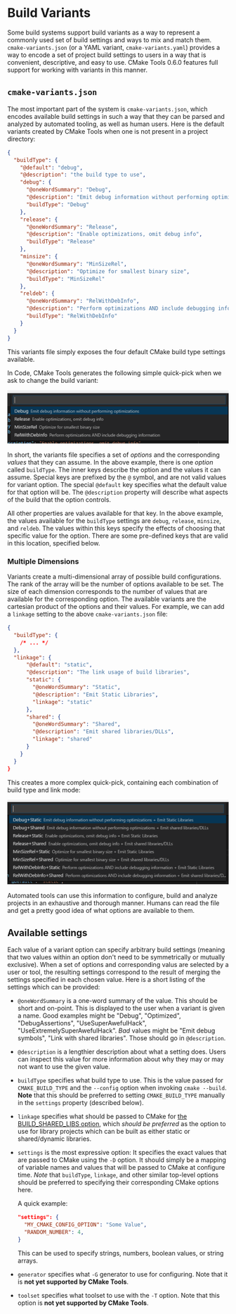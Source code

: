 # Build Variants

Some build systems support build variants as a way to represent a commonly used
set of build settings and ways to mix and match them. ``cmake-variants.json``
(or a YAML variant, ``cmake-variants.yaml``) provides a way to encode a set of
project build settings to users in a way that is convenient, descriptive, and
easy to use. CMake Tools 0.6.0 features full support for working with variants
in this manner.

## ``cmake-variants.json``

The most important part of the system is ``cmake-variants.json``, which encodes
available build settings in such a way that they can be parsed and analyzed by
automated tooling, as well as human users. Here is the default variants
created by CMake Tools when one is not present in a project directory:

~~~json
{
  "buildType": {
    "@default": "debug",
    "@description": "the build type to use",
    "debug": {
      "@oneWordSummary": "Debug",
      "@description": "Emit debug information without performing optimizations",
      "buildType": "Debug"
    },
    "release": {
      "@oneWordSummary": "Release",
      "@description": "Enable optimizations, omit debug info",
      "buildType": "Release"
    },
    "minsize": {
      "@oneWordSummary": "MinSizeRel",
      "@description": "Optimize for smallest binary size",
      "buildType": "MinSizeRel"
    },
    "reldeb": {
      "@oneWordSummary": "RelWithDebInfo",
      "@description": "Perform optimizations AND include debugging information",
      "buildType": "RelWithDebInfo"
    }
  }
}
~~~

This variants file simply exposes the four default CMake build type settings
available.

In Code, CMake Tools generates the following simple quick-pick when we ask to
change the build variant:

![List of build types](../images/buildtypes.png)

In short, the variants file specifies a set of _options_ and the corresponding
_values_ that they can assume. In the above example, there is one _option_
called ``buildType``. The inner keys describe the option and the values it can
assume. Special keys are prefixed by the ``@`` symbol, and are not valid
values for variant option. The special ``@default`` key specifies what the
default value for that option will be. The ``@description`` property will
describe what aspects of the build that the option controls.

All other properties are values available for that key. In the above example,
the values available for the ``buildType`` settings are ``debug``, ``release``,
``minsize``, and ``reldeb``. The values within this keys specify the effects of
choosing that specific value for the option. There are some pre-defined keys
that are valid in this location, specified below.

### Multiple Dimensions

Variants create a multi-dimensional array of possible build configurations. The
rank of the array will be the number of options available to be set. The size
of each dimension corresponds to the number of values that are available for
the corresponding option. The available variants are the cartesian product of
the options and their values. For example, we can add a ``linkage`` setting to
the above ``cmake-variants.json`` file:

~~~json
{
  "buildType": {
    /* ... */
  },
  "linkage": {
      "@default": "static",
      "@description": "The link usage of build libraries",
      "static": {
        "@oneWordSummary": "Static",
        "@description": "Emit Static Libraries",
        "linkage": "static"
      },
      "shared": {
        "@oneWordSummary": "Shared",
        "@description": "Emit shared libraries/DLLs",
        "linkage": "shared"
      }
    }
  }
}
~~~

This creates a more complex quick-pick, containing each combination of build
type and link mode:

![Build types and link modes](../images/more_variants.png)

Automated tools can use this information to configure, build and analyze
projects in an exhaustive and thorough manner. Humans can read the file and get
a pretty good idea of what options are available to them.

## Available settings

Each value of a variant option can specify arbitrary build settings (meaning
that two values within an option don't need to be symmetrically or mutually
exclusive). When a set of options and corresponding valus are selected by a user
or tool, the resulting settings correspond to the result of merging the
settings specified in each chosen value. Here is a short listing of the settings
which can be provided:

- ``@oneWordSummary`` is a one-word summary of the value. This should be short and
  on-point. This is displayed to the user when a variant is given a name. Good
  examples might be "Debug", "Optimized", "DebugAssertions", "UseSuperAwefulHack",
  "UseExtremelySuperAwefulHack". *Bad* values might be "Emit debug symbols",
  "Link with shared libraries". Those should go in ``@description``.

- ``@description`` is a lengthier description about what a setting does. Users can
  inspect this value for more information about why they may or may not want
  to use the given value.

- ``buildType`` specifies what build type to use. This is the value passed for
  ``CMAKE_BUILD_TYPE`` and the ``--config`` option when invoking
  ``cmake --build``. **Note** that this should be preferred to setting
  ``CMAKE_BUILD_TYPE`` manually in the ``settings`` property (described below).

- ``linkage`` specifies what should be passed to CMake for
  [the BUILD_SHARED_LIBS option](https://cmake.org/cmake/help/latest/variable/BUILD_SHARED_LIBS.html),
  which *should be preferred* as the option to use for library projects which
  can be built as either static or shared/dynamic libraries.

- ``settings`` is the most expressive option: It specifies the exact values that
  are passed to CMake using the ``-D`` option. It should simply be a mapping of
  variable names and values that will be passed to CMake at configure time.
  *Note* that ``buildType``, ``linkage``, and other similar top-level options
  should be preferred to specifying their corresponding CMake options here.

  A quick example:

  ~~~json
  "settings": {
    "MY_CMAKE_CONFIG_OPTION": "Some Value",
    "RANDOM_NUMBER": 4,
  }
  ~~~

  This can be used to specify strings, numbers, boolean values, or string arrays.

- ``generator`` specifies what ``-G`` generator to use for configuring. Note
  that it is **not yet supported by CMake Tools**.

- ``toolset`` specifies what toolset to use with the ``-T`` option. Note that
  this option is **not yet supported by CMake Tools**.